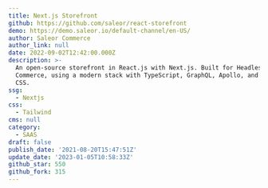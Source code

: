 ```yaml
---
title: Next.js Storefront
github: https://github.com/saleor/react-storefront
demo: https://demo.saleor.io/default-channel/en-US/
author: Saleor Commerce
author_link: null
date: 2022-09-02T12:42:00.000Z
description: >-
  An open-source storefront in React.js with Next.js. Built for Headless
  Commerce, using a modern stack with TypeScript, GraphQL, Apollo, and Tailwind
  CSS.
ssg:
  - Nextjs
css:
  - Tailwind
cms: null
category:
  - SAAS
draft: false
publish_date: '2021-08-20T15:47:51Z'
update_date: '2023-01-05T10:58:33Z'
github_star: 550
github_fork: 315
---
```



